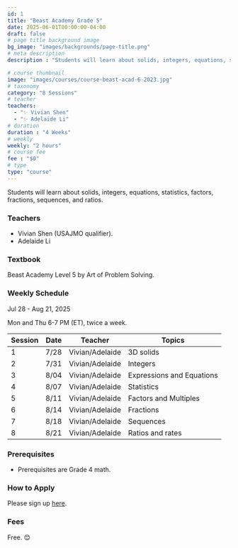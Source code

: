 ```yaml
---
id: 1
title: "Beast Academy Grade 5"
date: 2025-06-01T00:00:00-04:00
draft: false
# page title background image
bg_image: "images/backgrounds/page-title.png"
# meta description
description : "Students will learn about solids, integers, equations, statistics, factors, fractions, sequences, and ratios."

# course thumbnail
image: "images/courses/course-beast-acad-6-2023.jpg"
# taxonomy
category: "8 Sessions"
# teacher
teachers:
  - "✨ Vivian Shen"
  - "✨‎ Adelaide Li"
# duration
duration : "4 Weeks"
# weekly
weekly: "2 hours"
# course fee
fee : "$0"
# type
type: "course"
---
```


Students will learn about solids, integers, equations, statistics, factors, fractions, sequences, and ratios.

### Teachers

* Vivian Shen (USAJMO qualifier).
* Adelaide Li

### Textbook 
Beast Academy Level 5 by Art of Problem Solving.

### Weekly Schedule

Jul 28 - Aug 21, 2025

Mon and Thu 6-7 PM (ET), twice a week.

|Session|Date  | Teacher | Topics
|-------|------|---------|------------------------------------------------------
|1      |7/28  | Vivian/Adelaide  | 3D solids
|2      |7/31  | Vivian/Adelaide  | Integers
|3      |8/04  | Vivian/Adelaide  | Expressions and Equations
|4      |8/07  | Vivian/Adelaide  | Statistics
|5      |8/11  | Vivian/Adelaide  | Factors and Multiples
|6      |8/14  | Vivian/Adelaide  | Fractions
|7      |8/18  | Vivian/Adelaide  | Sequences
|8      |8/21  | Vivian/Adelaide  | Ratios and rates

### Prerequisites

* Prerequisites are Grade 4 math.

### How to Apply

Please sign up [here](https://forms.gle/7zqSWiNLTpQmP1C26).

### Fees

Free. 😊

